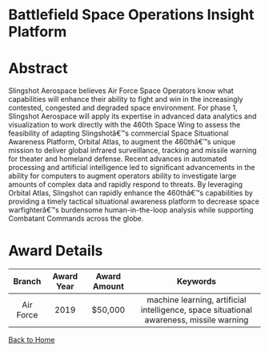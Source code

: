 
Battlefield Space Operations Insight Platform
=============================================

# Abstract


Slingshot Aerospace believes Air Force Space Operators know what capabilities will enhance their ability to fight and win in the increasingly contested, congested and degraded space environment. For phase 1, Slingshot Aerospace will apply its expertise in advanced data analytics and visualization to work directly with the 460th Space Wing to assess the feasibility of adapting Slingshotâ€™s commercial Space Situational Awareness Platform, Orbital Atlas, to augment the 460thâ€™s unique mission to deliver global infrared surveillance, tracking and missile warning for theater and homeland defense. Recent advances in automated processing and artificial intelligence led to significant advancements in the ability for computers to augment operators ability to investigate large amounts of complex data and rapidly respond to threats. By leveraging Orbital Atlas, Slingshot can rapidly enhance the 460thâ€™s capabilities by providing a timely tactical situational awareness platform to decrease space warfighterâ€™s burdensome human-in-the-loop analysis while supporting Combatant Commands across the globe.  

# Award Details

|Branch|Award Year|Award Amount|Keywords|
| :---: | :---: | :---: | :---: |
|Air Force|2019|$50,000|machine learning, artificial intelligence, space situational awareness, missile warning|
  
  


[Back to Home](https://github.com/chrischow/dod_sbir_awards#1537)